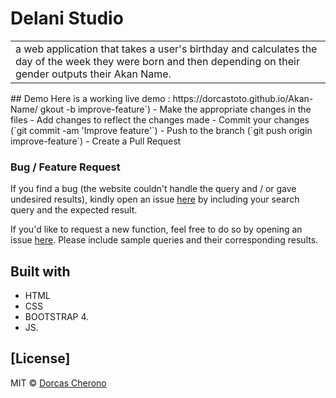 
# Delani Studio
<table>
<tr>
<td>
 a web application that takes a user's birthday and calculates the day of the week they were born and then depending on their gender outputs their Akan Name. 
</td>
</tr>
</table>
## Demo
Here is a working live demo : https://dorcastoto.github.io/Akan-Name/
gkout -b improve-feature`)
- Make the appropriate changes in the files
- Add changes to reflect the changes made
- Commit your changes (`git commit -am 'Improve feature'`)
- Push to the branch (`git push origin improve-feature`)
- Create a Pull Request 

### Bug / Feature Request

If you find a bug (the website couldn't handle the query and / or gave undesired results), kindly open an issue [here](https://github.com/DorcasToto/Akan-Name/issues) by including your search query and the expected result.

If you'd like to request a new function, feel free to do so by opening an issue [here](https://github.com/DorcasToto/Akan-Name/issues/new). Please include sample queries and their corresponding results.


## Built with 

- HTML
- CSS
- BOOTSTRAP 4.
- JS.



## [License]

MIT © [Dorcas Cherono ](https://github.com/DorcasToto)